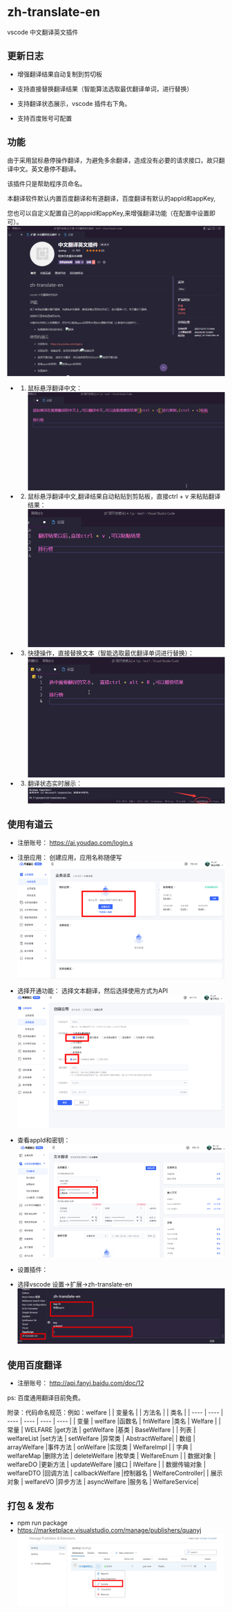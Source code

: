 # zh-translate-en
vscode 中文翻译英文插件

## 更新日志
- 增强翻译结果自动复制到剪切板

- 支持直接替换翻译结果（智能算法选取最优翻译单词，进行替换）

- 支持翻译状态展示，vscode 插件右下角。
  
- 支持百度账号可配置
## 功能

由于采用鼠标悬停操作翻译，为避免多余翻译，造成没有必要的请求接口，故只翻译中文。英文悬停不翻译。

该插件只是帮助程序员命名。

本翻译软件默认内置百度翻译和有道翻译，百度翻译有默认的appId和appKey,

您也可以自定义配置自己的appid和appKey,来增强翻译功能（在配置中设置即可）。
![翻译](截图/v4.gif)


- 1. 鼠标悬浮翻译中文：
![悬浮翻译](截图/v1.gif)

- 2. 鼠标悬浮翻译中文,翻译结果自动粘贴到剪贴板，直接ctrl + v 来粘贴翻译结果：
![剪切板复制结果翻译](截图/v2.gif)

- 3. 快捷操作，直接替换文本（智能选取最优翻译单词进行替换）：
![快捷操作](截图/v3.gif)

- 3. 翻译状态实时展示：
![状态展示](截图/v5.png)

## 使用有道云

- 注册账号：
https://ai.youdao.com/login.s

- 注册应用：
创建应用，应用名称随便写
![创建应用](截图/yd1.png)

- 选择开通功能：
选择文本翻译，然后选择使用方式为API
![选择开通功能](截图/yd2.png)
- 查看appId和密钥：
  ![查看appId和密钥](截图/yd3.png)
- 设置插件：
- 选择vscode 设置->扩展->zh-translate-en
 ![配置](截图/yd45.png)


## 使用百度翻译
- 注册账号：
http://api.fanyi.baidu.com/doc/12

ps: 百度通用翻译目前免费。



附录：代码命名规范：例如：welfare
|         | 变量名          |           | 方法名  |        | 类名  |
|  ----   | ----           |  ----     | ----   |  ----  | ----  |
| 变量     | welfare        |函数名      | fnWelfare  |类名     | Welfare |
| 常量     | WELFARE        |get方法     | getWelfare  |基类     | BaseWelfare |
| 列表     | welfareList    |set方法      | setWelfare  |异常类     | AbstractWelfare|
| 数组     | arrayWelfare   |事件方法     | onWelfare  |实现类     | WelfareImpl |
| 字典     | welfareMap   |删除方法     | deleteWelfare  |枚举类     | WelfareEnum |
| 数据对象     | welfareDO   |更新方法     | updateWelfare  |接口     | IWelfare |
| 数据传输对象     | welfareDTO   |回调方法     | callbackWelfare  |控制器名     | WelfareController|
| 展示对象     | welfareVO   |异步方法     | asyncWelfare  |服务名     | WelfareService|


## 打包 & 发布
- npm run package
- https://marketplace.visualstudio.com/manage/publishers/quanyj
 ![推送插件](截图/push.png)








